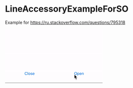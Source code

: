 # LineAccessoryExampleForSO
Example for https://ru.stackoverflow.com/questions/795318

![demo](https://github.com/VAndrJ/LineAccessoryExampleForSO/blob/master/linedemo.gif)
